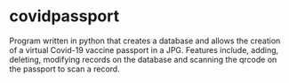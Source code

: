 # covidpassport
Program written in python that creates a database and allows the creation of a virtual Covid-19 vaccine passport in a JPG. Features include, adding, deleting, modifying records on the database and scanning the qrcode on the passport to scan a record.
